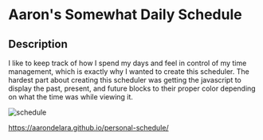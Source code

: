 # Aaron's Somewhat Daily Schedule

## Description

I like to keep track of how I spend my days and feel in control of my time management, which is exactly why I wanted to create this scheduler. The hardest part about creating this scheduler was getting the javascript to display the past, present, and future blocks to their proper color depending on what the time was while viewing it.

![schedule](https://user-images.githubusercontent.com/126736638/233555117-b99f1935-77cd-4390-ad3b-7b2036fd48c7.jpg)

https://aarondelara.github.io/personal-schedule/
